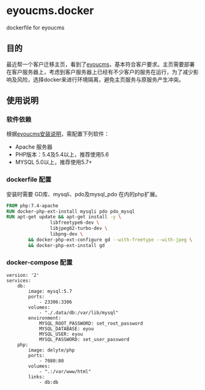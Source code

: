 # eyoucms.docker
dockerfile for eyoucms

## 目的
最近帮一个客户迁移主页，看到了[eyoucms](https://www.eyoucms.com/)，基本符合客户要求。主页需要部署在客户服务器上，考虑到客户服务器上已经有不少客户的服务在运行，为了减少影响及风险，选择docker来进行环境隔离，避免主页服务与原服务产生冲突。

## 使用说明
### 软件依赖
根据[eyoucms安装说明](https://www.eyoucms.com/help/azwt/2020/1012/11028.html)，需配置下列软件：

* Apache 服务器
* PHP版本：5.4及5.4以上，推荐使用5.6
* MYSQL 5.0以上，推荐使用5.7+

### dockerfile 配置
安装时需要 GD库、mysqli、pdo及mysql_pdo 在内的php扩展。

```dockerfile
FROM php:7.4-apache
RUN docker-php-ext-install mysqli pdo pdo_mysql
RUN apt-get update && apt-get install -y \
                libfreetype6-dev \
                libjpeg62-turbo-dev \
                libpng-dev \
        && docker-php-ext-configure gd --with-freetype --with-jpeg \
        && docker-php-ext-install gd
```

### docker-compose 配置
```docker-compose
version: '2'
services:
    db:
        image: mysql:5.7
        ports:
            - 23306:3306
        volumes:
            - "./.data/db:/var/lib/mysql"
        environment:
            MYSQL_ROOT_PASSWORD: set_root_password
            MYSQL_DATABASE: eyou
            MYSQL_USER: eyou
            MYSQL_PASSWORD: set_user_password
    php:
        image: delyte/php
        ports:
            - 7080:80
        volumes:
            - ".:/var/www/html"
        links:
            - db:db
```

